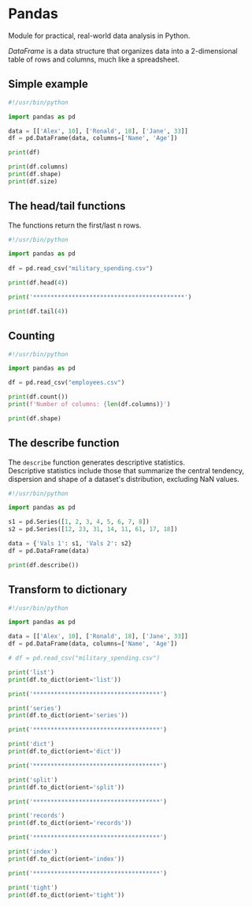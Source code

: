 # Pandas 

Module for practical, real-world data analysis in Python.

*DataFrame* is a data structure that organizes data into a 2-dimensional  
table of rows and columns, much like a spreadsheet.  

## Simple example 

```python
#!/usr/bin/python

import pandas as pd

data = [['Alex', 10], ['Ronald', 18], ['Jane', 33]]
df = pd.DataFrame(data, columns=['Name', 'Age'])

print(df)

print(df.columns)
print(df.shape)
print(df.size)
```

## The head/tail functions

The functions return the first/last n rows.  

```python
#!/usr/bin/python

import pandas as pd 
  
df = pd.read_csv("military_spending.csv") 

print(df.head(4))

print('*******************************************')

print(df.tail(4))
```

## Counting

```python
#!/usr/bin/python

import pandas as pd

df = pd.read_csv("employees.csv")

print(df.count())
print(f'Number of columns: {len(df.columns)}')

print(df.shape)
```

## The describe function

The  `describe` function generates descriptive statistics.  
Descriptive statistics include those that summarize the central tendency,  
dispersion and shape of a dataset's distribution, excluding NaN values. 


```python
#!/usr/bin/python

import pandas as pd

s1 = pd.Series([1, 2, 3, 4, 5, 6, 7, 8])
s2 = pd.Series([12, 23, 31, 14, 11, 61, 17, 18])

data = {'Vals 1': s1, 'Vals 2': s2}
df = pd.DataFrame(data)

print(df.describe())
```

## Transform to dictionary

```python
#!/usr/bin/python

import pandas as pd 

data = [['Alex', 10], ['Ronald', 18], ['Jane', 33]]
df = pd.DataFrame(data, columns=['Name', 'Age'])

# df = pd.read_csv("military_spending.csv") 

print('list')
print(df.to_dict(orient='list'))

print('************************************')

print('series')
print(df.to_dict(orient='series'))

print('************************************')

print('dict')
print(df.to_dict(orient='dict'))

print('************************************')

print('split')
print(df.to_dict(orient='split'))

print('************************************')

print('records')
print(df.to_dict(orient='records'))

print('************************************')

print('index')
print(df.to_dict(orient='index'))

print('************************************')

print('tight')
print(df.to_dict(orient='tight'))
```

